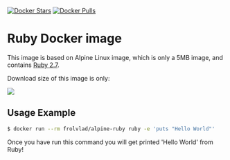 [![Docker Stars](https://img.shields.io/docker/stars/frolvlad/alpine-ruby.svg?style=flat-square)](https://hub.docker.com/r/frolvlad/alpine-ruby/)
[![Docker Pulls](https://img.shields.io/docker/pulls/frolvlad/alpine-ruby.svg?style=flat-square)](https://hub.docker.com/r/frolvlad/alpine-ruby/)


Ruby Docker image
=================

This image is based on Alpine Linux image, which is only a 5MB image, and contains
[Ruby 2.7](https://www.ruby-lang.org/).

Download size of this image is only:

[![](https://images.microbadger.com/badges/image/frolvlad/alpine-ruby.svg)](http://microbadger.com/images/frolvlad/alpine-ruby "Get your own image badge on microbadger.com")


Usage Example
-------------

```bash
$ docker run --rm frolvlad/alpine-ruby ruby -e 'puts "Hello World"'
```

Once you have run this command you will get printed 'Hello World' from Ruby!
